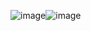 ![image](https://github.com/user-attachments/assets/ca5b9185-e9c6-4aed-af2b-6abd2a6db49d)![image](https://github.com/user-attachments/assets/9a02f4dc-bc98-46f2-8973-3434626681c1)
